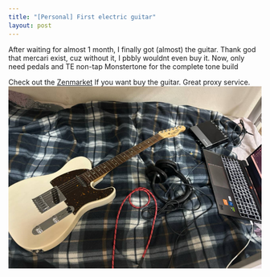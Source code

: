 ```yaml
---
title: "[Personal] First electric guitar"
layout: post
---
```


After waiting for almost 1 month, I finally got (almost) the guitar. Thank god that mercari exist, cuz without it, I pbbly wouldnt even buy it. Now, only need pedals and TE non-tap Monstertone for the complete tone build

Check out the [Zenmarket](https://zenmarket.jp) If you want buy the guitar. Great proxy service.
![guitar pic](../images/2025-02-18-[Personal]-First-electric-guitar/image.png)

